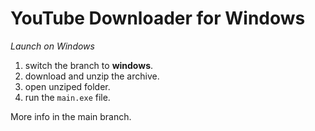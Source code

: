 # YouTube Downloader for Windows

*Launch on Windows*

1. switch the branch to **windows**.
2. download and unzip the archive.
3. open unziped folder.
4. run the `main.exe` file.

More info in the main branch.